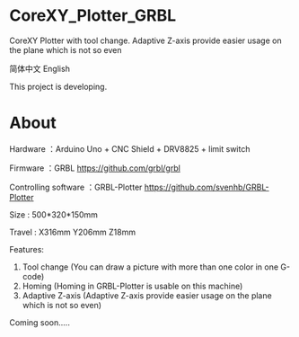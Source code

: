 # CoreXY_Plotter_GRBL

CoreXY Plotter with tool change. Adaptive Z-axis provide easier usage on the plane which is not so even 



简体中文				English



This project is developing.



# About

Hardware ：Arduino Uno + CNC Shield + DRV8825 + limit switch

Firmware ：GRBL  https://github.com/grbl/grbl

Controlling software ：GRBL-Plotter  https://github.com/svenhb/GRBL-Plotter



Size : 500\*320\*150mm

Travel : X316mm Y206mm Z18mm



Features:

1. Tool change (You can draw a picture with more than one color in one G-code)
2. Homing (Homing in GRBL-Plotter is usable on this machine)
3. Adaptive Z-axis (Adaptive Z-axis provide easier usage on the plane which is not so even)



Coming soon.....